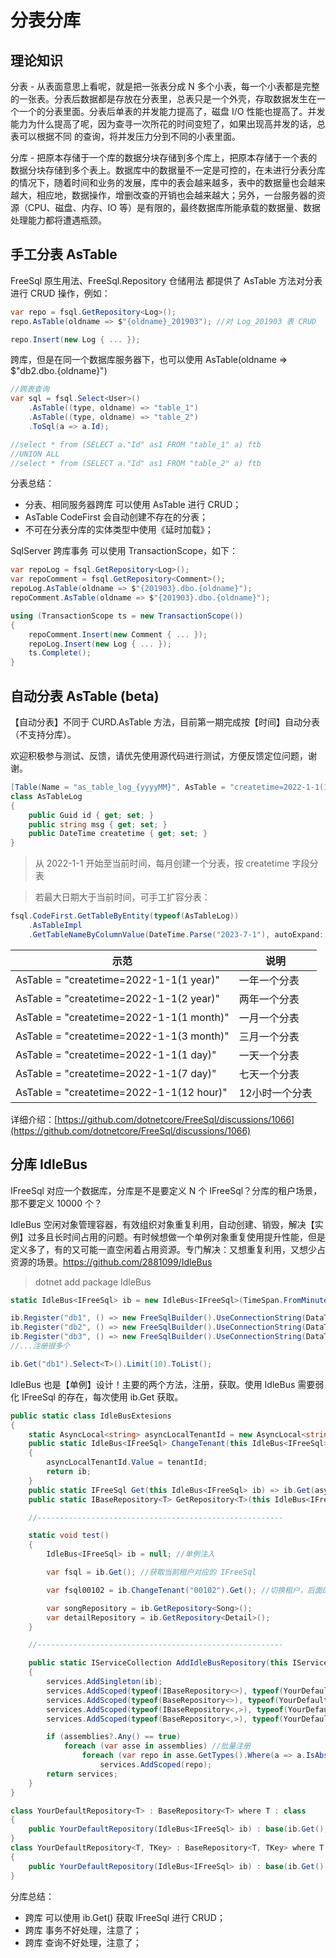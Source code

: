 # 分表分库

## 理论知识

分表 - 从表面意思上看呢，就是把一张表分成 N 多个小表，每一个小表都是完整的一张表。分表后数据都是存放在分表里，总表只是一个外壳，存取数据发生在一个一个的分表里面。分表后单表的并发能力提高了，磁盘 I/O 性能也提高了。并发能力为什么提高了呢，因为查寻一次所花的时间变短了，如果出现高并发的话，总表可以根据不同 的查询，将并发压力分到不同的小表里面。

分库 - 把原本存储于一个库的数据分块存储到多个库上，把原本存储于一个表的数据分块存储到多个表上。数据库中的数据量不一定是可控的，在未进行分表分库的情况下，随着时间和业务的发展，库中的表会越来越多，表中的数据量也会越来越大，相应地，数据操作，增删改查的开销也会越来越大；另外，一台服务器的资源（CPU、磁盘、内存、IO 等）是有限的，最终数据库所能承载的数据量、数据处理能力都将遭遇瓶颈。

## 手工分表 AsTable

FreeSql 原生用法、FreeSql.Repository 仓储用法 都提供了 AsTable 方法对分表进行 CRUD 操作，例如：

```csharp
var repo = fsql.GetRepository<Log>();
repo.AsTable(oldname => $"{oldname}_201903"); //对 Log_201903 表 CRUD

repo.Insert(new Log { ... });
```

跨库，但是在同一个数据库服务器下，也可以使用 AsTable(oldname => $"db2.dbo.{oldname}")

```csharp
//跨表查询
var sql = fsql.Select<User>()
    .AsTable((type, oldname) => "table_1")
    .AsTable((type, oldname) => "table_2")
    .ToSql(a => a.Id);

//select * from (SELECT a."Id" as1 FROM "table_1" a) ftb
//UNION ALL
//select * from (SELECT a."Id" as1 FROM "table_2" a) ftb
```

分表总结：

- 分表、相同服务器跨库 可以使用 AsTable 进行 CRUD；
- AsTable CodeFirst 会自动创建不存在的分表；
- 不可在分表分库的实体类型中使用《延时加载》；

SqlServer 跨库事务 可以使用 TransactionScope，如下：

```csharp
var repoLog = fsql.GetRepository<Log>();
var repoComment = fsql.GetRepository<Comment>();
repoLog.AsTable(oldname => $"{201903}.dbo.{oldname}");
repoComment.AsTable(oldname => $"{201903}.dbo.{oldname}");

using (TransactionScope ts = new TransactionScope())
{
    repoComment.Insert(new Comment { ... });
    repoLog.Insert(new Log { ... });
    ts.Complete();
}
```

## 自动分表 AsTable (beta)

【自动分表】不同于 CURD.AsTable 方法，目前第一期完成按【时间】自动分表（不支持分库）。

欢迎积极参与测试、反馈，请优先使用源代码进行测试，方便反馈定位问题，谢谢。

```c#
[Table(Name = "as_table_log_{yyyyMM}", AsTable = "createtime=2022-1-1(1 month)")]
class AsTableLog
{
    public Guid id { get; set; }
    public string msg { get; set; }
    public DateTime createtime { get; set; }
}
```

> 从 2022-1-1 开始至当前时间，每月创建一个分表，按 createtime 字段分表

> 若最大日期大于当前时间，可手工扩容分表：

```c#
fsql.CodeFirst.GetTableByEntity(typeof(AsTableLog))
    .AsTableImpl
    .GetTableNameByColumnValue(DateTime.Parse("2023-7-1"), autoExpand: true);
```

| 示范 | 说明 |
| -- | -- | 
| AsTable = "createtime=2022-1-1(1 year)" | 一年一个分表 |
| AsTable = "createtime=2022-1-1(2 year)" | 两年一个分表 |
| AsTable = "createtime=2022-1-1(1 month)" | 一月一个分表 |
| AsTable = "createtime=2022-1-1(3 month)" | 三月一个分表 |
| AsTable = "createtime=2022-1-1(1 day)" | 一天一个分表 |
| AsTable = "createtime=2022-1-1(7 day)" | 七天一个分表 |
| AsTable = "createtime=2022-1-1(12 hour)" | 12小时一个分表 |

详细介绍：[https://github.com/dotnetcore/FreeSql/discussions/1066](https://github.com/dotnetcore/FreeSql/discussions/1066)

## 分库 IdleBus

IFreeSql 对应一个数据库，分库是不是要定义 N 个 IFreeSql？分库的租户场景，那不要定义 10000 个？

IdleBus 空闲对象管理容器，有效组织对象重复利用，自动创建、销毁，解决【实例】过多且长时间占用的问题。有时候想做一个单例对象重复使用提升性能，但是定义多了，有的又可能一直空闲着占用资源。专门解决：又想重复利用，又想少占资源的场景。https://github.com/2881099/IdleBus

> dotnet add package IdleBus

```csharp
static IdleBus<IFreeSql> ib = new IdleBus<IFreeSql>(TimeSpan.FromMinutes(10));

ib.Register("db1", () => new FreeSqlBuilder().UseConnectionString(DataType.MySql, "str1").Build());
ib.Register("db2", () => new FreeSqlBuilder().UseConnectionString(DataType.MySql, "str2").Build());
ib.Register("db3", () => new FreeSqlBuilder().UseConnectionString(DataType.SqlServer, "str3").Build());
//...注册很多个

ib.Get("db1").Select<T>().Limit(10).ToList();
```

IdleBus 也是【单例】设计！主要的两个方法，注册，获取。使用 IdleBus 需要弱化 IFreeSql 的存在，每次使用 ib.Get 获取。

```csharp
public static class IdleBusExtesions
{
    static AsyncLocal<string> asyncLocalTenantId = new AsyncLocal<string>();
    public static IdleBus<IFreeSql> ChangeTenant(this IdleBus<IFreeSql> ib, string tenantId)
    {
        asyncLocalTenantId.Value = tenantId;
        return ib;
    }
    public static IFreeSql Get(this IdleBus<IFreeSql> ib) => ib.Get(asyncLocalTenantId.Value ?? "db1");
    public static IBaseRepository<T> GetRepository<T>(this IdleBus<IFreeSql> ib) where T : class => ib.Get().GetRepository<T>();

    //-------------------------------------------------------

    static void test()
    {
        IdleBus<IFreeSql> ib = null; //单例注入

        var fsql = ib.Get(); //获取当前租户对应的 IFreeSql

        var fsql00102 = ib.ChangeTenant("00102").Get(); //切换租户，后面的操作都是针对 00102

        var songRepository = ib.GetRepository<Song>();
        var detailRepository = ib.GetRepository<Detail>();
    }

    //-------------------------------------------------------

    public static IServiceCollection AddIdleBusRepository(this IServiceCollection services, IdleBus<IFreeSql> ib, params Assembly[] assemblies)
    {
        services.AddSingleton(ib);
        services.AddScoped(typeof(IBaseRepository<>), typeof(YourDefaultRepository<>));
        services.AddScoped(typeof(BaseRepository<>), typeof(YourDefaultRepository<>));
        services.AddScoped(typeof(IBaseRepository<,>), typeof(YourDefaultRepository<,>));
        services.AddScoped(typeof(BaseRepository<,>), typeof(YourDefaultRepository<,>));

        if (assemblies?.Any() == true)
            foreach (var asse in assemblies) //批量注册
                foreach (var repo in asse.GetTypes().Where(a => a.IsAbstract == false && typeof(IBaseRepository).IsAssignableFrom(a)))
                    services.AddScoped(repo);
        return services;
    }
}

class YourDefaultRepository<T> : BaseRepository<T> where T : class
{
    public YourDefaultRepository(IdleBus<IFreeSql> ib) : base(ib.Get(), null, null) { }
}
class YourDefaultRepository<T, TKey> : BaseRepository<T, TKey> where T : class
{
    public YourDefaultRepository(IdleBus<IFreeSql> ib) : base(ib.Get(), null, null) { }
}
```

分库总结：

- 跨库 可以使用 ib.Get() 获取 IFreeSql 进行 CRUD；
- 跨库 事务不好处理，注意了；
- 跨库 查询不好处理，注意了；
